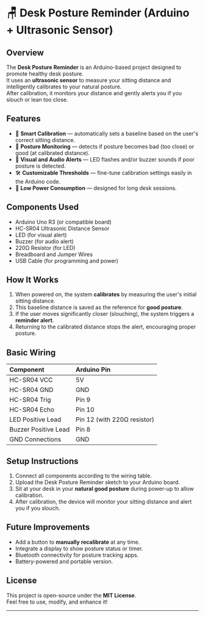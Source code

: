 # 🪑 Desk Posture Reminder (Arduino + Ultrasonic Sensor)

## Overview
The **Desk Posture Reminder** is an Arduino-based project designed to promote healthy desk posture.  
It uses an **ultrasonic sensor** to measure your sitting distance and intelligently calibrates to your natural posture.  
After calibration, it monitors your distance and gently alerts you if you slouch or lean too close.

## Features
- 📏 **Smart Calibration** — automatically sets a baseline based on the user's correct sitting distance.
- 🧠 **Posture Monitoring** — detects if posture becomes bad (too close) or good (at calibrated distance).
- 🔔 **Visual and Audio Alerts** — LED flashes and/or buzzer sounds if poor posture is detected.
- 🛠️ **Customizable Thresholds** — fine-tune calibration settings easily in the Arduino code.
- 🔋 **Low Power Consumption** — designed for long desk sessions.

## Components Used
- Arduino Uno R3 (or compatible board)
- HC-SR04 Ultrasonic Distance Sensor
- LED (for visual alert)
- Buzzer (for audio alert)
- 220Ω Resistor (for LED)
- Breadboard and Jumper Wires
- USB Cable (for programming and power)

## How It Works
1. When powered on, the system **calibrates** by measuring the user's initial sitting distance.
2. This baseline distance is saved as the reference for **good posture**.
3. If the user moves significantly closer (slouching), the system triggers a **reminder alert**.
4. Returning to the calibrated distance stops the alert, encouraging proper posture.

## Basic Wiring
| Component           | Arduino Pin |
|:--------------------|:------------|
| HC-SR04 VCC          | 5V          |
| HC-SR04 GND          | GND         |
| HC-SR04 Trig         | Pin 9       |
| HC-SR04 Echo         | Pin 10      |
| LED Positive Lead    | Pin 12 (with 220Ω resistor) |
| Buzzer Positive Lead | Pin 8       |
| GND Connections      | GND         |

## Setup Instructions
1. Connect all components according to the wiring table.
2. Upload the Desk Posture Reminder sketch to your Arduino board.
3. Sit at your desk in your **natural good posture** during power-up to allow calibration.
4. After calibration, the device will monitor your sitting distance and alert you if you slouch.

## Future Improvements
- Add a button to **manually recalibrate** at any time.
- Integrate a display to show posture status or timer.
- Bluetooth connectivity for posture tracking apps.
- Battery-powered and portable version.

## License
This project is open-source under the **MIT License**.  
Feel free to use, modify, and enhance it!

---